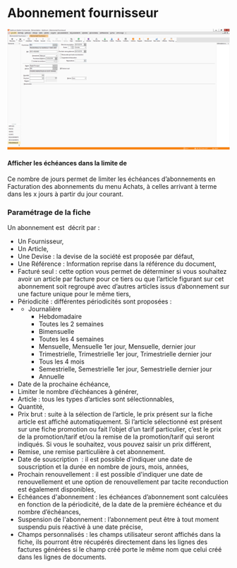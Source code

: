 # Abonnement fournisseur
![](../NouvelAbonnementFournisseur.png)


#### Afficher les échéances dans la limite de


Ce nombre de jours permet de limiter les échéances d’abonnements en 
 Facturation des abonnements du menu Achats, à celles arrivant à terme 
 dans les x jours à partir du jour courant.


### Paramétrage de la fiche


Un abonnement est  décrit par :


* Un Fournisseur,
* Un Article,
* Une Devise 
 : la devise de la société est proposée par défaut,
* Une Référence 
 : Information reprise dans la référence du document,
* Facturé 
 seul : cette option vous permet de déterminer si vous souhaitez 
 avoir un article par facture pour ce tiers ou que l’article figurant 
 sur cet abonnement soit regroupé avec d’autres articles issus d’abonnement 
 sur une facture unique pour le même tiers,
* Périodicité 
 : différentes périodicités sont proposées :
* + Journalière
	+ Hebdomadaire
	+ Toutes les 2 semaines
	+ Bimensuelle
	+ Toutes les 4 semaines
	+ Mensuelle, Mensuelle 1er jour, 
	 Mensuelle, dernier jour
	+ Trimestrielle, Trimestrielle 
	 1er jour, Trimestrielle dernier jour
	+ Tous les 4 mois
	+ Semestrielle, Semestrielle 
	 1er jour, Semestrielle dernier jour
	+ Annuelle
* Date 
 de la prochaine échéance,
* Limiter 
 le nombre d’échéances à générer,
* Article 
 : tous les types d’articles sont sélectionnables,
* Quantité,
* Prix
brut : suite à la sélection 
 de l’article, le prix présent sur la fiche article est affiché automatiquement. 
 Si l’article sélectionné est présent sur une fiche promotion ou fait 
 l’objet d’un tarif particulier, c’est le prix de la promotion/tarif 
 et/ou la remise de la promotion/tarif qui seront indiqués. Si vous 
 le souhaitez, vous pouvez saisir un prix différent,
* Remise, une remise particulière à cet abonnement.
* Date 
 de souscription  : il est possible d'indiquer une date 
 de souscription et la durée en nombre de jours, mois, années,
* Prochain 
 renouvellement : il est possible d'indiquer une date de renouvellement 
 et une option de renouvellement par tacite reconduction est également 
 disponibles,
* Echéances 
 d'abonnement : les échéances d’abonnement sont calculées en 
 fonction de la périodicité, de la date de la première échéance et 
 du nombre d’échéances,
* Suspension 
 de l'abonnement : l’abonnement peut être à tout moment suspendu 
 puis réactivé à une date précise,
* Champs 
 personnalisés : les champs utilisateur seront affichés dans 
 la fiche, ils pourront être récupérés directement dans les lignes 
 des factures générées si le champ créé porte le même nom que celui 
 créé dans les lignes de documents.


